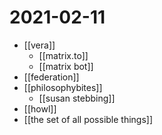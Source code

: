 # 2021-02-11

- [[vera]]
  - [[matrix.to]]
  - [[matrix bot]]
- [[federation]]
- [[philosophybites]]
  - [[susan stebbing]]
- [[howl]]
- [[the set of all possible things]]

